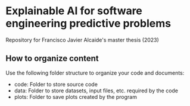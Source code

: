 # Explainable AI for software engineering predictive problems

Repository for Francisco Javier Alcaide's master thesis (2023)

## How to organize content

Use the following folder structure to organize your code and documents:

- code: Folder to store source code
- data: Folder to store datasets, input files, etc. required by the code
- plots: Folder to save plots created by the program